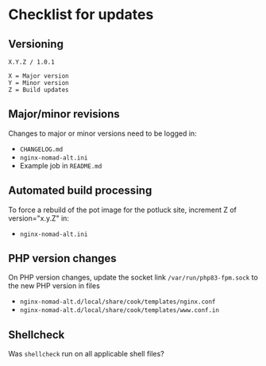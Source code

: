 # Checklist for updates

## Versioning
```
X.Y.Z / 1.0.1

X = Major version
Y = Minor version
Z = Build updates
```

## Major/minor revisions
Changes to major or minor versions need to be logged in:
* `CHANGELOG.md`
* `nginx-nomad-alt.ini`
* Example job in `README.md`

## Automated build processing
To force a rebuild of the pot image for the potluck site, increment Z of version="x.y.Z" in:
* `nginx-nomad-alt.ini`

## PHP version changes
On PHP version changes, update the socket link `/var/run/php83-fpm.sock` to the new PHP version in files
* `nginx-nomad-alt.d/local/share/cook/templates/nginx.conf`
* `nginx-nomad-alt.d/local/share/cook/templates/www.conf.in`

## Shellcheck
Was `shellcheck` run on all applicable shell files?
